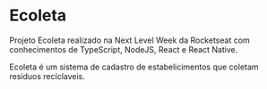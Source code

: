 # Ecoleta
Projeto Ecoleta realizado na Next Level Week da Rocketseat com conhecimentos de TypeScript, NodeJS, React e React Native.

Ecoleta é um sistema de cadastro de estabelicimentos que coletam resíduos recíclaveis.
